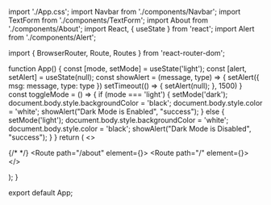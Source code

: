 import './App.css';
import Navbar from './components/Navbar';
import TextForm from './components/TextForm';
import About from './components/About';
import React, { useState } from 'react';
import Alert from './components/Alert';

import { BrowserRouter, Route, Routes } from 'react-router-dom';


function App() {
  const [mode, setMode] = useState('light');
  const [alert, setAlert] = useState(null);
  const showAlert = (message, type) => {
    setAlert({
      msg: message,
      type: type
    })
    setTimeout(() => {
      setAlert(null);
    }, 1500)
  }
  const toggleMode = () => {
    if (mode === 'light') {
      setMode('dark');
      document.body.style.backgroundColor = 'black';
      document.body.style.color = 'white';
      showAlert("Dark Mode is Enabled", "success");
    }
    else {
      setMode('light');
      document.body.style.backgroundColor = 'white';
      document.body.style.color = 'black';
      showAlert("Dark Mode is Disabled", "success");
    }
  }
  return (
    <>
      <BrowserRouter>
        <Navbar title="WordInfo" mode={mode} toggleMode={toggleMode} />
        <Alert alert={alert} />
        <div className="container">
          {/* <TextForm name="Enter Text Here" mode={mode} showAlert={showAlert} /> */}
          <Routes>
            <Route path="/about" element={<About mode= {mode}/>}>
            </Route>
            <Route path="/" element={<TextForm name="Enter Text Here" mode={mode} showAlert={showAlert} />}>
            </Route>
          </Routes>
        </div>
      </BrowserRouter>
    </>

  );
}

export default App;
